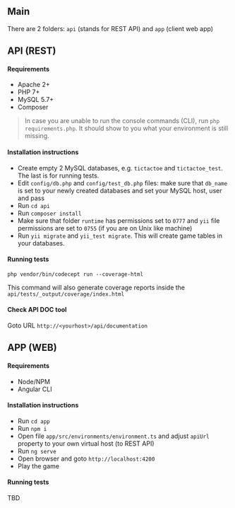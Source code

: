 ## Main

There are 2 folders: `api` (stands for REST API) and `app` (client web app)

## API (REST)

#### Requirements
- Apache 2+
- PHP 7+
- MySQL 5.7+
- Composer

> In case you are unable to run the console commands (CLI), run `php requirements.php`. It should show to you what your environment is still missing.

#### Installation instructions

- Create empty 2 MySQL databases, e.g. `tictactoe` and `tictactoe_test`. The last is for running tests. 
- Edit `config/db.php` and `config/test_db.php` files: make sure that `db_name` is set to your newly created databases and set your MySQL host, user and pass
- Run `cd api`
- Run `composer install`
- Make sure that folder `runtime` has permissions set to `0777` and `yii` file permissions are set to `0755` (if you are on Unix like machine)
- Run `yii migrate` and `yii_test migrate`. This will create game tables in your databases.


#### Running tests

`php vendor/bin/codecept run --coverage-html`

This command will also generate coverage reports inside the `api/tests/_output/coverage/index.html`

#### Check API DOC tool

 Goto URL `http://<yourhost>/api/documentation`



## APP (WEB)

#### Requirements
 - Node/NPM
 - Angular CLI
 
#### Installation instructions

- Run `cd app`
- Run `npm i`
- Open file `app/src/environments/environment.ts` and adjust `apiUrl` property to your own virtual host (to REST API)
- Run `ng serve`
- Open browser and goto `http://localhost:4200`
- Play the game

#### Running tests

TBD
